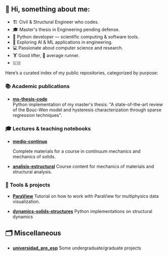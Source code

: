 ## 👋 Hi, something about me:

- :building_construction: Civil & Structural Engineer who codes.  
- :mortar_board: Master's thesis in Engineering pending defense.  
- :snake: Python developer — scientific computing & software tools.  
- :robot: Exploring AI & ML applications in engineering.  
- :computer: Passionate about computer science and research.
- :weight_lifting: Good lifter, :runner: average runner.
- :colombia: 


Here’s a curated index of my public repositories, categorized by purpose:

### 📚 Academic publications
- **[ms-thesis-code](https://github.com/michaelherediaperez/ms-thesis-code)**  
  Python implementation of my master's thesis: "A state-of-the-art review of the Bouc-Wen model and hysteresis characterization through sparse regression techniques".


### 🎓 Lectures & teaching notebooks
- **[medio‑continuo](https://github.com/michaelherediaperez/medio‑continuo)**

  Complete materials for a course in continuum mechanics and mechanics of solids.
  
- **[analisis‑estructural](https://github.com/michaelherediaperez/analisis‑estructural)**
  Course content for mechanics of materials and structural analysis.   


### 🧰 Tools & projects

- **[ParaView](https://github.com/michaelherediaperez/ParaView)**
   Tutorial on how to work with ParaView for multiphysics data visualization.

- **[dynamics‑solids‑structures](https://github.com/michaelherediaperez/dynamics‑solids‑structures)**
    Python implementations on structural dynamics  

## 🗂️ Miscellaneous
- **[universidad_pre_esp](https://github.com/michaelherediaperez/universidad_pre_esp)**
  Some undergraduate/graduate projects


<!--
**michaelherediaperez/michaelherediaperez** is a ✨ _special_ ✨ repository because its `README.md` (this file) appears on your GitHub profile.

Here are some ideas to get you started:

- 🔭 I’m currently working on ...
- 🌱 I’m currently learning ...
- 👯 I’m looking to collaborate on ...
- 🤔 I’m looking for help with ...
- 💬 Ask me about ...
- 📫 How to reach me: ...
- 😄 Pronouns: ...
- ⚡ Fun fact: ...
-->
